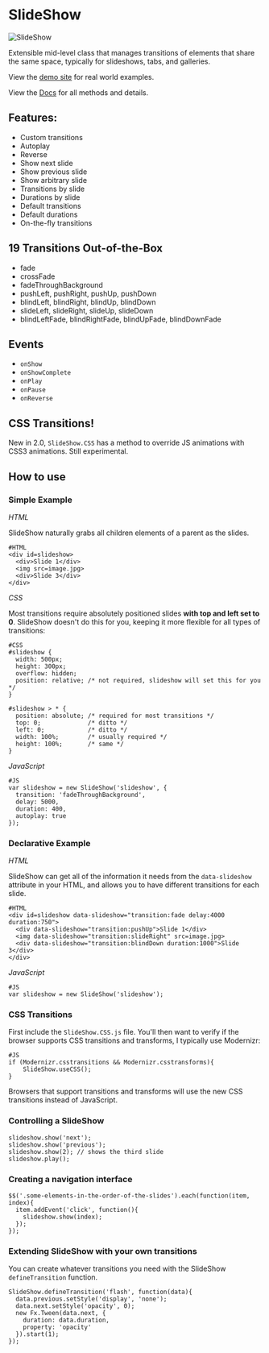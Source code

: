 SlideShow
=========

![SlideShow](https://github.com/rpflorence/SlideShow/raw/master/logo.png)

Extensible mid-level class that manages transitions of elements that share the same space, typically for slideshows, tabs, and galleries.

View the [demo site](http://ryanflorence.com/slideshow) for real world examples.

View the [Docs](https://github.com/rpflorence/SlideShow/tree/develop/Docs/SlideShow) for all methods and details.

Features:
---------

- Custom transitions
- Autoplay
- Reverse
- Show next slide
- Show previous slide
- Show arbitrary slide
- Transitions by slide
- Durations by slide
- Default transitions
- Default durations
- On-the-fly transitions

19 Transitions Out-of-the-Box
-----------------------------

- fade
- crossFade
- fadeThroughBackground
- pushLeft, pushRight, pushUp, pushDown
- blindLeft, blindRight, blindUp, blindDown
- slideLeft, slideRight, slideUp, slideDown
- blindLeftFade, blindRightFade, blindUpFade, blindDownFade

Events
------

- `onShow`
- `onShowComplete`
- `onPlay`
- `onPause`
- `onReverse`

CSS Transitions!
----------------

New in 2.0, `SlideShow.CSS` has a method to override JS animations with CSS3 animations.  Still experimental.

How to use
----------

### Simple Example

_HTML_

SlideShow naturally grabs all children elements of a parent as the slides.

    #HTML
    <div id=slideshow>
      <div>Slide 1</div>
      <img src=image.jpg>
      <div>Slide 3</div>
    </div>

_CSS_

Most transitions require absolutely positioned slides **with top and left set to 0**.  SlideShow doesn't do this for you, keeping it more flexible for all types of transitions:

    #CSS
    #slideshow {
      width: 500px;
      height: 300px;
      overflow: hidden;
      position: relative; /* not required, slideshow will set this for you */
    }
    
    #slideshow > * {
      position: absolute; /* required for most transitions */
      top: 0;             /* ditto */
      left: 0;            /* ditto */
      width: 100%;        /* usually required */
      height: 100%;       /* same */
    }

_JavaScript_

    #JS
    var slideshow = new SlideShow('slideshow', {
      transition: 'fadeThroughBackground',
      delay: 5000,
      duration: 400,
      autoplay: true
    });

### Declarative Example

_HTML_

SlideShow can get all of the information it needs from the `data-slideshow` attribute in your HTML, and allows you to have different transitions for each slide.

    #HTML
    <div id=slideshow data-slideshow="transition:fade delay:4000 duration:750">
      <div data-slideshow="transition:pushUp">Slide 1</div>
      <img data-slideshow="transition:slideRight" src=image.jpg>
      <div data-slideshow="transition:blindDown duration:1000">Slide 3</div>
    </div>


_JavaScript_

    #JS
    var slideshow = new SlideShow('slideshow');

### CSS Transitions

First include the `SlideShow.CSS.js` file.  You'll then want to verify if the browser supports CSS transitions and transforms, I typically use Modernizr:

    #JS
    if (Modernizr.csstransitions && Modernizr.csstransforms){
        SlideShow.useCSS();
    }

Browsers that support transitions and transforms will use the new CSS transitions instead of JavaScript.

### Controlling a SlideShow

    slideshow.show('next');
    slideshow.show('previous');
    slideshow.show(2); // shows the third slide
    slideshow.play();

### Creating a navigation interface

    $$('.some-elements-in-the-order-of-the-slides').each(function(item, index){
      item.addEvent('click', function(){
        slideshow.show(index);
      });
    });

### Extending SlideShow with your own transitions

You can create whatever transitions you need with the SlideShow `defineTransition` function.

    SlideShow.defineTransition('flash', function(data){
      data.previous.setStyle('display', 'none');
      data.next.setStyle('opacity', 0);
      new Fx.Tween(data.next, {
        duration: data.duration,
        property: 'opacity'
      }).start(1);
    });
